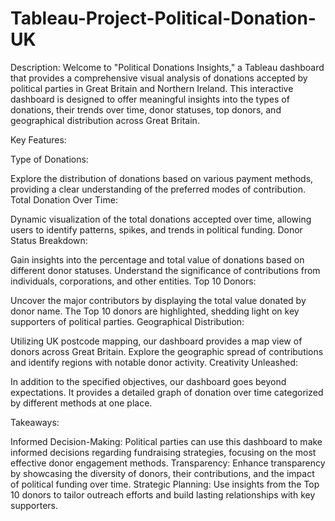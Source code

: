 # Tableau-Project-Political-Donation-UK

Description:
Welcome to "Political Donations Insights," a Tableau dashboard that provides a comprehensive visual analysis of donations accepted by political parties in Great Britain and Northern Ireland. This interactive dashboard is designed to offer meaningful insights into the types of donations, their trends over time, donor statuses, top donors, and geographical distribution across Great Britain.

Key Features:

Type of Donations:

Explore the distribution of donations based on various payment methods, providing a clear understanding of the preferred modes of contribution.
Total Donation Over Time:

Dynamic visualization of the total donations accepted over time, allowing users to identify patterns, spikes, and trends in political funding.
Donor Status Breakdown:

Gain insights into the percentage and total value of donations based on different donor statuses. Understand the significance of contributions from individuals, corporations, and other entities.
Top 10 Donors:

Uncover the major contributors by displaying the total value donated by donor name. The Top 10 donors are highlighted, shedding light on key supporters of political parties.
Geographical Distribution:

Utilizing UK postcode mapping, our dashboard provides a map view of donors across Great Britain. Explore the geographic spread of contributions and identify regions with notable donor activity.
Creativity Unleashed:

In addition to the specified objectives, our dashboard goes beyond expectations. It provides a detailed graph of donation over time categorized by different methods at one place.

Takeaways:

Informed Decision-Making: Political parties can use this dashboard to make informed decisions regarding fundraising strategies, focusing on the most effective donor engagement methods.
Transparency: Enhance transparency by showcasing the diversity of donors, their contributions, and the impact of political funding over time.
Strategic Planning: Use insights from the Top 10 donors to tailor outreach efforts and build lasting relationships with key supporters.
